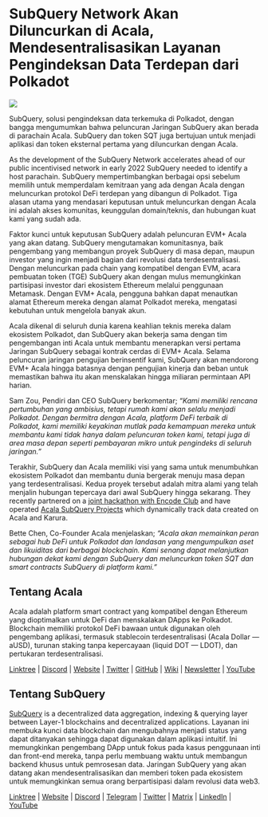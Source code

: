 # SubQuery Network Akan Diluncurkan di Acala, Mendesentralisasikan Layanan Pengindeksan Data Terdepan dari Polkadot

![](https://miro.medium.com/max/2400/1*kj_-zZcjeYdYIZVy1atYOg.gif)

SubQuery, solusi pengindeksan data terkemuka di Polkadot, dengan bangga mengumumkan bahwa peluncuran Jaringan SubQuery akan berada di parachain Acala. SubQuery dan token SQT juga bertujuan untuk menjadi aplikasi dan token eksternal pertama yang diluncurkan dengan Acala.

As the development of the SubQuery Network accelerates ahead of our public incentivised network in early 2022 SubQuery needed to identify a host parachain. SubQuery mempertimbangkan berbagai opsi sebelum memilih untuk memperdalam kemitraan yang ada dengan Acala dengan meluncurkan protokol DeFi terdepan yang dibangun di Polkadot. Tiga alasan utama yang mendasari keputusan untuk meluncurkan dengan Acala ini adalah akses komunitas, keunggulan domain/teknis, dan hubungan kuat kami yang sudah ada.

Faktor kunci untuk keputusan SubQuery adalah peluncuran EVM+ Acala yang akan datang. SubQuery mengutamakan komunitasnya, baik pengembang yang membangun proyek SubQuery di masa depan, maupun investor yang ingin menjadi bagian dari revolusi data terdesentralisasi. Dengan meluncurkan pada chain yang kompatibel dengan EVM, acara pembuatan token (TGE) SubQuery akan dengan mulus memungkinkan partisipasi investor dari ekosistem Ethereum melalui penggunaan Metamask. Dengan EVM+ Acala, pengguna bahkan dapat menautkan alamat Ethereum mereka dengan alamat Polkadot mereka, mengatasi kebutuhan untuk mengelola banyak akun.

Acala dikenal di seluruh dunia karena keahlian teknis mereka dalam ekosistem Polkadot, dan SubQuery akan bekerja sama dengan tim pengembangan inti Acala untuk membantu menerapkan versi pertama Jaringan SubQuery sebagai kontrak cerdas di EVM+ Acala. Selama peluncuran jaringan pengujian berinsentif kami, SubQuery akan mendorong EVM+ Acala hingga batasnya dengan pengujian kinerja dan beban untuk memastikan bahwa itu akan menskalakan hingga miliaran permintaan API harian.

Sam Zou, Pendiri dan CEO SubQuery berkomentar; _“Kami memiliki rencana pertumbuhan yang ambisius, tetapi rumah kami akan selalu menjadi Polkadot. Dengan bermitra dengan Acala, platform DeFi terbaik di Polkadot, kami memiliki keyakinan mutlak pada kemampuan mereka untuk membantu kami tidak hanya dalam peluncuran token kami, tetapi juga di area masa depan seperti pembayaran mikro untuk pengindeks di seluruh jaringan.”_

Terakhir, SubQuery dan Acala memiliki visi yang sama untuk menumbuhkan ekosistem Polkadot dan membantu dunia bergerak menuju masa depan yang terdesentralisasi. Kedua proyek tersebut adalah mitra alami yang telah menjalin hubungan tepercaya dari awal SubQuery hingga sekarang. They recently partnered on a [joint hackathon with Encode Club](https://medium.com/encode-club/polkadot-hack-challenges-7cfeba1a4c0e) and have operated [Acala SubQuery Projects](../customer_announcements/20210316-SubQuery-Integrates-Acala-to-Aggregate-and-Serve-DeFi-Data-to-Polkadot-and-Kusama-Builders.md) which dynamically track data created on Acala and Karura.

Bette Chen, Co-Founder Acala menjelaskan; _“Acala akan memainkan peran sebagai hub DeFi untuk Polkadot dan landasan yang mengumpulkan aset dan likuiditas dari berbagai blockchain. Kami senang dapat melanjutkan hubungan dekat kami dengan SubQuery dan meluncurkan token SQT dan smart contracts SubQuery di platform kami.”_

## Tentang Acala

Acala adalah platform smart contract yang kompatibel dengan Ethereum yang dioptimalkan untuk DeFi dan menskalakan DApps ke Polkadot. Blockchain memiliki protokol DeFi bawaan untuk digunakan oleh pengembang aplikasi, termasuk stablecoin terdesentralisasi (Acala Dollar — aUSD), turunan staking tanpa kepercayaan (liquid DOT — LDOT), dan pertukaran terdesentralisasi.

[Linktree](https://linktr.ee/acalanetwork) | [Discord](https://discord.gg/vdbFVCH) | [Website](https://acala.network/) | [Twitter](https://twitter.com/AcalaNetwork) | [GitHub](https://github.com/AcalaNetwork/Acala) | [Wiki](https://github.com/AcalaNetwork/Acala/wiki) | [Newsletter](https://share.hsforms.com/1X9RxkXk-R62I0VNbATaDXw4h8qc) | [YouTube](http://youtube.com/c/acalanetwork)

## Tentang SubQuery

[SubQuery](https://subquery.network/) is a decentralized data aggregation, indexing & querying layer between Layer-1 blockchains and decentralized applications. Layanan ini membuka kunci data blockchain dan mengubahnya menjadi status yang dapat ditanyakan sehingga dapat digunakan dalam aplikasi intuitif. Ini memungkinkan pengembang DApp untuk fokus pada kasus penggunaan inti dan front-end mereka, tanpa perlu membuang waktu untuk membangun backend khusus untuk pemrosesan data. Jaringan SubQuery yang akan datang akan mendesentralisasikan dan memberi token pada ekosistem untuk memungkinkan semua orang berpartisipasi dalam revolusi data web3.

​​[Linktree](https://linktr.ee/subquerynetwork) | [Website](https://subquery.network/) | [Discord](https://discord.com/invite/78zg8aBSMG) | [Telegram](https://t.me/subquerynetwork) | [Twitter](https://twitter.com/subquerynetwork) | [Matrix](https://matrix.to/#/#subquery:matrix.org) | [LinkedIn](https://www.linkedin.com/company/subquery) | [YouTube](https://www.youtube.com/channel/UCi1a6NUUjegcLHDFLr7CqLw)
